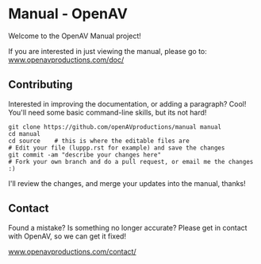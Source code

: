 Manual - OpenAV
===============

Welcome to the OpenAV Manual project!

If you are interested in just viewing the manual, please go to:
www.openavproductions.com/doc/

Contributing
------------

Interested in improving the documentation, or adding a paragraph? Cool!
You'll need some basic command-line skills, but its not hard!

```
git clone https://github.com/openAVproductions/manual manual
cd manual
cd source    # this is where the editable files are
# Edit your file (luppp.rst for example) and save the changes
git commit -am "describe your changes here"
# Fork your own branch and do a pull request, or email me the changes :)
```

I'll review the changes, and merge your updates into the manual, thanks!

Contact
-------
Found a mistake? Is something no longer accurate?
Please get in contact with OpenAV, so we can get it fixed!

www.openavproductions.com/contact/
